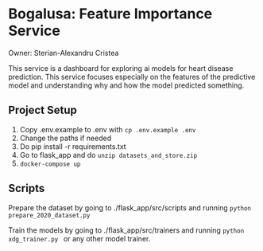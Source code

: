 # Bogalusa: Feature Importance Service

Owner: Sterian-Alexandru Cristea

This service is a dashboard for exploring ai models for heart disease prediction. This service focuses especially on the
features of the predictive model and understanding why and how the model predicted something.

## Project Setup

1. Copy .env.example to .env with ```cp .env.example .env```
2. Change the paths if needed
3. Do pip install -r requirements.txt
4. Go to flask_app and do ```unzip datasets_and_store.zip```
5. ```docker-compose up```

## Scripts

Prepare the dataset by going to ./flask_app/src/scripts and running ```python prepare_2020_dataset.py```

Train the models by going to ./flask_app/src/trainers and running ```python xdg_trainer.py ``` or any  other model trainer.